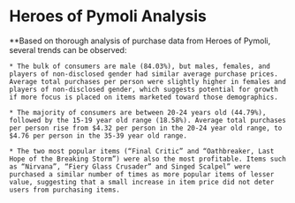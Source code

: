 # Heroes of Pymoli Analysis



**Based on thorough analysis of purchase data from Heroes of Pymoli, several trends can be observed:

	* The bulk of consumers are male (84.03%), but males, females, and players of non-disclosed gender had similar average purchase prices. Average total purchases per person were slightly higher in females and players of non-disclosed gender, which suggests potential for growth if more focus is placed on items marketed toward those demographics. 
	
	* The majority of consumers are between 20-24 years old (44.79%), followed by the 15-19 year old range (18.58%). Average total purchases per person rise from $4.32 per person in the 20-24 year old range, to $4.76 per person in the 35-39 year old range. 
	
	* The two most popular items (“Final Critic” and “Oathbreaker, Last Hope of the Breaking Storm”) were also the most profitable. Items such as “Nirvana”, “Fiery Glass Crusader” and Singed Scalpel” were purchased a similar number of times as more popular items of lesser value, suggesting that a small increase in item price did not deter users from purchasing items.	
